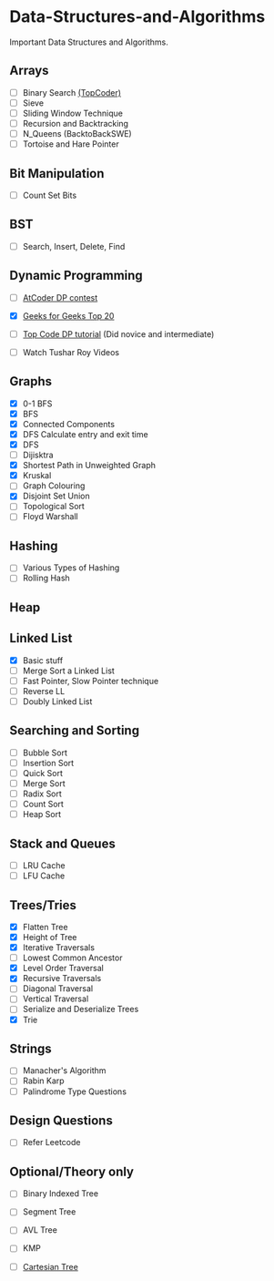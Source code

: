 # Data-Structures-and-Algorithms

Important Data Structures and Algorithms.

## Arrays

- [ ] Binary Search [(TopCoder)](https://www.topcoder.com/community/competitive-programming/tutorials/binary-search)
- [ ] Sieve
- [ ] Sliding Window Technique
- [ ] Recursion and Backtracking 
- [ ] N_Queens (BacktoBackSWE)
- [ ] Tortoise and Hare Pointer 

## Bit Manipulation

- [ ] Count Set Bits

## BST

- [ ] Search, Insert, Delete, Find

## Dynamic Programming

- [ ] [AtCoder DP contest](https://atcoder.jp/contests/dp/tasks)

- [x] [Geeks for Geeks Top 20](https://www.geeksforgeeks.org/top-20-dynamic-programming-interview-questions/)

- [ ] [Top Code DP tutorial](https://www.topcoder.com/community/competitive-programming/tutorials/dynamic-programming-from-novice-to-advanced/) (Did novice and intermediate)
- [ ] Watch Tushar Roy Videos

## Graphs

- [x] 0-1 BFS
- [x] BFS
- [x] Connected Components
- [x] DFS Calculate entry and exit time
- [x] DFS
- [ ] Dijisktra
- [x] Shortest Path in Unweighted Graph
- [x] Kruskal
- [ ] Graph Colouring
- [x] Disjoint Set Union
- [ ] Topological Sort
- [ ] Floyd Warshall
## Hashing

 - [ ] Various Types of Hashing
 - [ ] Rolling Hash
 
## Heap

## Linked List

- [x] Basic stuff 
- [ ] Merge Sort a Linked List
- [ ] Fast Pointer, Slow Pointer technique
- [ ] Reverse LL
- [ ] Doubly Linked List

## Searching and Sorting

- [ ] Bubble Sort
- [ ] Insertion Sort
- [ ] Quick Sort
- [ ] Merge Sort
- [ ] Radix Sort
- [ ] Count Sort
- [ ] Heap Sort

## Stack and Queues

- [ ] LRU Cache
- [ ] LFU Cache

## Trees/Tries

- [x] Flatten Tree
- [x] Height of Tree
- [x] Iterative Traversals
- [ ] Lowest Common Ancestor
- [x] Level Order Traversal
- [x] Recursive Traversals
- [ ] Diagonal Traversal
- [ ] Vertical Traversal
- [ ] Serialize and Deserialize Trees
- [x] Trie

## Strings

- [ ] Manacher's Algorithm
- [ ] Rabin Karp
- [ ] Palindrome Type Questions 

## Design Questions

- [ ] Refer Leetcode

## Optional/Theory only

- [ ] Binary Indexed Tree
- [ ] Segment Tree
- [ ] AVL Tree
- [ ] KMP
- [ ] [Cartesian Tree](https://www.geeksforgeeks.org/cartesian-tree/)







